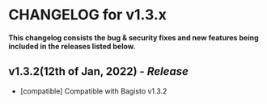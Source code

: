 # CHANGELOG for v1.3.x

#### This changelog consists the bug & security fixes and new features being included in the releases listed below.

## **v1.3.2(12th of Jan, 2022)** - *Release*

* [compatible] Compatible with Bagisto v1.3.2